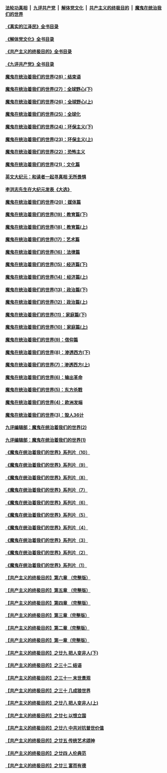 ####  [法轮功真相](../../../../basic/blob/master/README.md?t=07092132) &nbsp;|&nbsp; [九评共产党](../../../../9ping.md/blob/master/README.md?t=07092132) &nbsp;|&nbsp; [解体党文化](../../../../jtdwh.md/blob/master/README.md?t=07092132)  &nbsp;|&nbsp; [共产主义的终极目的](../../../../gczydzjmd.md/blob/master/README.md?t=07092132) &nbsp;|&nbsp; [魔鬼在统治我们的世界](../../../../mgztzwmdsj.md/blob/master/README.md?t=07092132) 

#### [《真实的江泽民》全书目录](../pages/nsc422/n13721399.md?t=07092132) 

#### [《解体党文化》全书目录](../pages/nsc422/n13721157.md?t=07092132) 

#### [《共产主义的终极目的》全书目录](../pages/nsc422/n13721048.md?t=07092132) 

#### [《九评共产党》全书目录](../pages/nsc422/n13708085.md?t=07092132) 

#### [魔鬼在统治着我们的世界(28)：结束语](../pages/nsc422/n10936246.md?t=07092132) 

#### [魔鬼在统治着我们的世界(27)：全球野心(下)](../pages/nsc422/n10928319.md?t=07092132) 

#### [魔鬼在统治着我们的世界(26)：全球野心(上)](../pages/nsc422/n10900318.md?t=07092132) 

#### [魔鬼在统治着我们的世界(25)：全球化](../pages/nsc422/n10788205.md?t=07092132) 

#### [魔鬼在统治着我们的世界(24)：环保主义(下)](../pages/nsc422/n10695307.md?t=07092132) 

#### [魔鬼在统治着我们的世界(23)：环保主义(上)](../pages/nsc422/n10688613.md?t=07092132) 

#### [魔鬼在统治着我们的世界(22)：恐怖主义](../pages/nsc422/n10614727.md?t=07092132) 

#### [魔鬼在统治着我们的世界(21)：文化篇](../pages/nsc422/n10597706.md?t=07092132) 

#### [英文大纪元：和读者一起寻真相 无所畏惧](../pages/nsc422/n12542027.md?t=07092132) 

#### [李洪志先生在大纪元发表《大选》](../pages/nsc422/n12534746.md?t=07092132) 

#### [魔鬼在统治着我们的世界(20)：媒体篇](../pages/nsc422/n10586579.md?t=07092132) 

#### [魔鬼在统治着我们的世界(19)：教育篇(下)](../pages/nsc422/n10564808.md?t=07092132) 

#### [魔鬼在统治着我们的世界(18)：教育篇(上)](../pages/nsc422/n10526970.md?t=07092132) 

#### [魔鬼在统治着我们的世界(17)：艺术篇](../pages/nsc422/n10499093.md?t=07092132) 

#### [魔鬼在统治着我们的世界(16)：法律篇](../pages/nsc422/n10485969.md?t=07092132) 

#### [魔鬼在统治着我们的世界(15)：经济篇(下)](../pages/nsc422/n10469975.md?t=07092132) 

#### [魔鬼在统治着我们的世界(14)：经济篇(上)](../pages/nsc422/n10457370.md?t=07092132) 

#### [魔鬼在统治着我们的世界(13)：政治篇(下)](../pages/nsc422/n10448270.md?t=07092132) 

#### [魔鬼在统治着我们的世界(12)：政治篇(上)](../pages/nsc422/n10444576.md?t=07092132) 

#### [魔鬼在统治着我们的世界(11)：家庭篇(下)](../pages/nsc422/n10440961.md?t=07092132) 

#### [魔鬼在统治着我们的世界(10)：家庭篇(上)](../pages/nsc422/n10435448.md?t=07092132) 

#### [魔鬼在统治着我们的世界(9)：信仰篇](../pages/nsc422/n10432159.md?t=07092132) 

#### [魔鬼在统治着我们的世界(8)：渗透西方(下)](../pages/nsc422/n10429603.md?t=07092132) 

#### [魔鬼在统治着我们的世界(7)：渗透西方(上)](../pages/nsc422/n10426013.md?t=07092132) 

#### [魔鬼在统治着我们的世界(6)：输出革命](../pages/nsc422/n10421536.md?t=07092132) 

#### [魔鬼在统治着我们的世界(5)：东方杀戮](../pages/nsc422/n10417707.md?t=07092132) 

#### [魔鬼在统治着我们的世界(4)：欧洲发端](../pages/nsc422/n10414890.md?t=07092132) 

#### [魔鬼在统治着我们的世界(3)：毁人36计](../pages/nsc422/n10411583.md?t=07092132) 

#### [九评编辑部：魔鬼在统治着我们的世界(2)](../pages/nsc422/n10410036.md?t=07092132) 

#### [九评编辑部：魔鬼在统治着我们的世界(1)](../pages/nsc422/n10406825.md?t=07092132) 

#### [《魔鬼在统治着我们的世界》系列片（10）](../pages/nsc422/n12292670.md?t=07092132) 

#### [《魔鬼在统治着我们的世界》系列片（9）](../pages/nsc422/n12290859.md?t=07092132) 

#### [《魔鬼在统治着我们的世界》系列片（8）](../pages/nsc422/n12287445.md?t=07092132) 

#### [《魔鬼在统治着我们的世界》系列片（7）](../pages/nsc422/n12283425.md?t=07092132) 

#### [《魔鬼在统治着我们的世界》系列片（6）](../pages/nsc422/n12282314.md?t=07092132) 

#### [《魔鬼在统治着我们的世界》系列片（5）](../pages/nsc422/n12281419.md?t=07092132) 

#### [《魔鬼在统治着我们的世界》系列片（4）](../pages/nsc422/n12274024.md?t=07092132) 

#### [《魔鬼在统治着我们的世界》系列片（3）](../pages/nsc422/n12271322.md?t=07092132) 

#### [《魔鬼在统治着我们的世界》系列片（2）](../pages/nsc422/n12269049.md?t=07092132) 

#### [《魔鬼在统治着我们的世界》系列片（1）](../pages/nsc422/n12267575.md?t=07092132) 

#### [【共产主义的终极目的】第六章 （完整版）](../pages/nsc422/n11428913.md?t=07092132) 

#### [【共产主义的终极目的】第五章 （完整版）](../pages/nsc422/n11428912.md?t=07092132) 

#### [【共产主义的终极目的】第四章 （完整版）](../pages/nsc422/n11428907.md?t=07092132) 

#### [【共产主义的终极目的】第三章（完整版）](../pages/nsc422/n11428848.md?t=07092132) 

#### [【共产主义的终极目的】第二章（完整版）](../pages/nsc422/n11428831.md?t=07092132) 

#### [【共产主义的终极目的】第一章（完整版）](../pages/nsc422/n11417651.md?t=07092132) 

#### [【共产主义的终极目的】之廿九 把人变非人(下)](../pages/nsc422/n11344140.md?t=07092132) 

#### [【共产主义的终极目的】之三十二 结语](../pages/nsc422/n11360535.md?t=07092132) 

#### [【共产主义的终极目的】之三十一 末世景观](../pages/nsc422/n11351129.md?t=07092132) 

#### [【共产主义的终极目的】之三十 几成狼世界](../pages/nsc422/n11348280.md?t=07092132) 

#### [【共产主义的终极目的】之廿八 把人变非人(上)](../pages/nsc422/n11340492.md?t=07092132) 

#### [【共产主义的终极目的】之廿七 以恨立国](../pages/nsc422/n11336944.md?t=07092132) 

#### [【共产主义的终极目的】之廿六 中共对抗普世价值](../pages/nsc422/n11324785.md?t=07092132) 

#### [【共产主义的终极目的】之廿五 传统艺术颂神](../pages/nsc422/n11296396.md?t=07092132) 

#### [【共产主义的终极目的】之廿四 人伦典范](../pages/nsc422/n11296397.md?t=07092132) 

#### [【共产主义的终极目的】之廿三 富而有德](../pages/nsc422/n11283598.md?t=07092132) 

